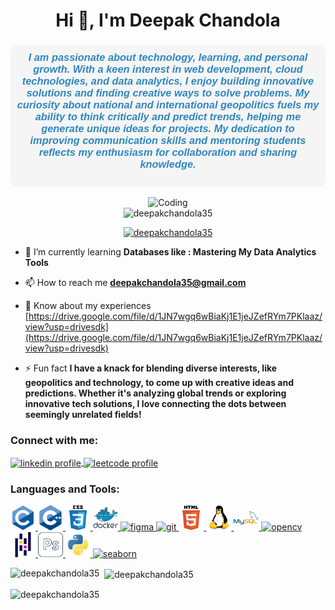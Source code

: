 <b><h1 align="center">Hi 👋, I'm Deepak Chandola</h1></b>
<i><h3 align="center" style="font-family: Arial, sans-serif; color: #2E86C1; font-style: italic; background-color: #F5F5F5; padding: 10px; border-radius: 10px;">
  I am passionate about technology, learning, and personal growth. With a keen interest in web development, cloud technologies, and data analytics, I enjoy building innovative solutions and finding creative ways to solve problems. My curiosity about national and international geopolitics fuels my ability to think critically and predict trends, helping me generate unique ideas for projects. My dedication to improving communication skills and mentoring students reflects my enthusiasm for collaboration and sharing knowledge.
</h3></i>


<div align="center">
  <img alt="Coding" width="200" src="https://tenor.com/ci9ZhWhsUth.gif">
</div>

<div align="center">
  <img src="https://media1.tenor.com/m/GPxI_899THkAAAAd/work-office.gif" alt="deepakchandola35" />
</div>

<p align="center">
  <a href="https://github.com/ryo-ma/github-profile-trophy">
    <img src="https://github-profile-trophy.vercel.app/?username=deepakchandola35" alt="deepakchandola35" />
  </a>
</p>

- 🌱 I’m currently learning **Databases like :  Mastering My Data Analytics Tools**

- 📫 How to reach me **deepakchandola35@gmail.com**

- 📄 Know about my experiences [https://drive.google.com/file/d/1JN7wgq6wBiaKj1E1jeJZefRYm7PKlaaz/view?usp=drivesdk](https://drive.google.com/file/d/1JN7wgq6wBiaKj1E1jeJZefRYm7PKlaaz/view?usp=drivesdk)

- ⚡ Fun fact **I have a knack for blending diverse interests, like geopolitics and technology, to come up with creative ideas and predictions. Whether it's analyzing global trends or exploring innovative tech solutions, I love connecting the dots between seemingly unrelated fields!**

<h3 align="left">Connect with me:</h3>
<p align="left">
  <a href="https://linkedin.com/in/https://www.linkedin.com/in/deepak-chandola-2022to2026" target="blank">
    <img align="center" src="https://raw.githubusercontent.com/rahuldkjain/github-profile-readme-generator/master/src/images/icons/Social/linked-in-alt.svg" alt="linkedin profile" height="30" width="40" />
  </a>
  <a href="https://www.leetcode.com/https://leetcode.com/u/deepakchandola35/" target="blank">
    <img align="center" src="https://raw.githubusercontent.com/rahuldkjain/github-profile-readme-generator/master/src/images/icons/Social/leet-code.svg" alt="leetcode profile" height="30" width="40" />
  </a>
</p>

<h3 align="left">Languages and Tools:</h3>
<p align="left">
  <a href="https://www.cprogramming.com/" target="_blank" rel="noreferrer">
    <img src="https://raw.githubusercontent.com/devicons/devicon/master/icons/c/c-original.svg" alt="c" width="40" height="40" />
  </a>
  <a href="https://www.w3schools.com/cpp/" target="_blank" rel="noreferrer">
    <img src="https://raw.githubusercontent.com/devicons/devicon/master/icons/cplusplus/cplusplus-original.svg" alt="cplusplus" width="40" height="40" />
  </a>
  <a href="https://www.w3schools.com/css/" target="_blank" rel="noreferrer">
    <img src="https://raw.githubusercontent.com/devicons/devicon/master/icons/css3/css3-original-wordmark.svg" alt="css3" width="40" height="40" />
  </a>
  <a href="https://www.docker.com/" target="_blank" rel="noreferrer">
    <img src="https://raw.githubusercontent.com/devicons/devicon/master/icons/docker/docker-original-wordmark.svg" alt="docker" width="40" height="40" />
  </a>
  <a href="https://www.figma.com/" target="_blank" rel="noreferrer">
    <img src="https://www.vectorlogo.zone/logos/figma/figma-icon.svg" alt="figma" width="40" height="40" />
  </a>
  <a href="https://git-scm.com/" target="_blank" rel="noreferrer">
    <img src="https://www.vectorlogo.zone/logos/git-scm/git-scm-icon.svg" alt="git" width="40" height="40" />
  </a>
  <a href="https://www.w3.org/html/" target="_blank" rel="noreferrer">
    <img src="https://raw.githubusercontent.com/devicons/devicon/master/icons/html5/html5-original-wordmark.svg" alt="html5" width="40" height="40" />
  </a>
  <a href="https://www.linux.org/" target="_blank" rel="noreferrer">
    <img src="https://raw.githubusercontent.com/devicons/devicon/master/icons/linux/linux-original.svg" alt="linux" width="40" height="40" />
  </a>
  <a href="https://www.mysql.com/" target="_blank" rel="noreferrer">
    <img src="https://raw.githubusercontent.com/devicons/devicon/master/icons/mysql/mysql-original-wordmark.svg" alt="mysql" width="40" height="40" />
  </a>
  <a href="https://opencv.org/" target="_blank" rel="noreferrer">
    <img src="https://www.vectorlogo.zone/logos/opencv/opencv-icon.svg" alt="opencv" width="40" height="40" />
  </a>
  <a href="https://pandas.pydata.org/" target="_blank" rel="noreferrer">
    <img src="https://raw.githubusercontent.com/devicons/devicon/2ae2a900d2f041da66e950e4d48052658d850630/icons/pandas/pandas-original.svg" alt="pandas" width="40" height="40" />
  </a>
  <a href="https://www.photoshop.com/en" target="_blank" rel="noreferrer">
    <img src="https://raw.githubusercontent.com/devicons/devicon/master/icons/photoshop/photoshop-line.svg" alt="photoshop" width="40" height="40" />
  </a>
  <a href="https://www.python.org" target="_blank" rel="noreferrer">
    <img src="https://raw.githubusercontent.com/devicons/devicon/master/icons/python/python-original.svg" alt="python" width="40" height="40" />
  </a>
  <a href="https://seaborn.pydata.org/" target="_blank" rel="noreferrer">
    <img src="https://seaborn.pydata.org/_images/logo-mark-lightbg.svg" alt="seaborn" width="40" height="40" />
  </a>
</p>

<p>
  <img align="left" src="https://github-readme-stats.vercel.app/api/top-langs?username=deepakchandola35&show_icons=true&locale=en&layout=compact" alt="deepakchandola35" />
</p>

<p>&nbsp;
  <img align="center" src="https://github-readme-stats.vercel.app/api?username=deepakchandola35&show_icons=true&locale=en" alt="deepakchandola35" />
</p>

<p>
  <img align="center" src="https://github-readme-streak-stats.herokuapp.com/?user=deepakchandola35&" alt="deepakchandola35" />
</p>

